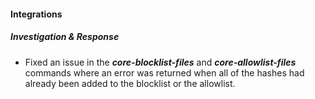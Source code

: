 
#### Integrations

##### Investigation & Response

- Fixed an issue in the ***core-blocklist-files*** and ***core-allowlist-files*** commands where an error was returned when all of the hashes had already been added to the blocklist or the allowlist.
